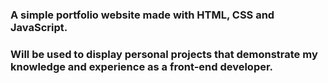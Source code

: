 ### A simple portfolio website made with HTML, CSS and JavaScript. 

### Will be used to display personal projects that demonstrate my knowledge and experience as a front-end developer.